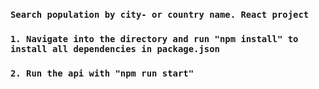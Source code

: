 

### `Search population by city- or country name. React project`

### `1. Navigate into the directory and run "npm install" to install all dependencies in package.json`
### `2. Run the api with "npm run start"`

